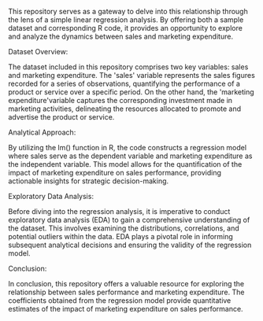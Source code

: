This repository serves as a gateway to delve into this relationship through the lens of a simple linear regression analysis. 
By offering both a sample dataset and corresponding R code, it provides an opportunity to explore and analyze the dynamics between sales and marketing expenditure.

Dataset Overview:

The dataset included in this repository comprises two key variables: sales and marketing expenditure. 
The 'sales' variable represents the sales figures recorded for a series of observations, quantifying the performance of a product or service over a specific period. 
On the other hand, the 'marketing expenditure'variable captures the corresponding investment made in marketing activities, delineating the resources allocated to 
promote and advertise the product or service.

Analytical Approach:

By utilizing the lm() function in R, the code constructs a regression model where sales serve as the dependent variable and marketing expenditure as the independent variable. 
This model allows for the quantification of the impact of marketing expenditure on sales performance, providing actionable insights for strategic decision-making.

Exploratory Data Analysis:

Before diving into the regression analysis, it is imperative to conduct exploratory data analysis (EDA) to gain a comprehensive understanding of the dataset. 
This involves examining the distributions, correlations, and potential outliers within the data. EDA plays a pivotal role in informing subsequent analytical 
decisions and ensuring the validity of the regression model.


Conclusion:

In conclusion, this repository offers a valuable resource for exploring the relationship between sales performance and marketing expenditure. 
The coefficients obtained from the regression model provide quantitative estimates of the impact of marketing expenditure on sales performance.
